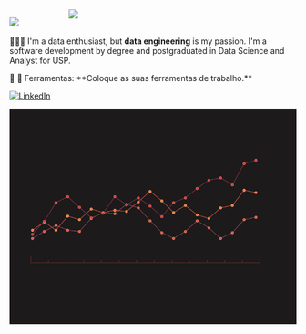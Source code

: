 <img src="https://github.com/micaellimedeiros/micaellimedeiros/blob/master/image/computer-illustration.png" min-width="400px" max-width="400px" width="400px" align="right">

<!--header-->
<p align="left">
  <img src="https://readme-typing-svg.demolab.com/?lines=Hi! I'm Júlia! 👋🏻; ✨ Welcome to my repo ✨&font=Poiret+One&color=AE136C&center=true&width=480&height=50&duration=4000&pause=1000">
</p>

<!--bio-->
<p align="left">
  👩🏼‍💻 I'm a data enthusiast, but <b>data engineering</b> is my passion. I'm a software development by degree and postgraduated in Data Science and Analyst for USP.
</p>

<!--skills and tools-->
<p align="left">
  🦄 
  💼 Ferramentas: **Coloque as suas ferramentas de trabalho.**
</p>

<!--social media-->
<p align="left">
  <a href="#" title="LinkedIn">
  <img src="https://img.shields.io/badge/-Linkedin-0e76a8?style=flat-square&logo=Linkedin&logoColor=white&link=LINK-DO-SEU-LINKEDIN" alt="LinkedIn"/></a>
</a>
</p>

<!--graphs images-->
<p align="center">
    <img src="https://github.com/jcostaa1/jcostaa1/blob/main/images/graph.gif"/></a>
</p>
